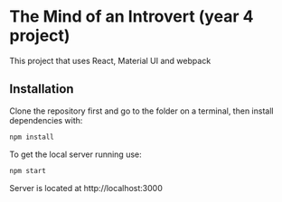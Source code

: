# The Mind of an Introvert (year 4 project)

This project that uses React, Material UI and webpack

## Installation

Clone the repository first and go to the folder on a terminal, then install dependencies with:
```sh
npm install
```

To get the local server running use:
```sh
npm start
```
Server is located at http://localhost:3000
